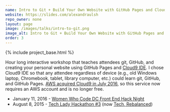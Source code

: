 ```yaml
---
name: Intro to Git + Build Your Own Website with GitHub Pages and Cloud9
website: https://slides.com/alexandraulsh
repo_owner: none
layout: page
image: /images/talks/intro-to-git.png
image_alt: Intro to Git + Build Your Own Website with GitHub Pages and Cloud9
order: 3
---
```


{% include project_base.html %}

Hour long interactive workshop that teaches attendees git, GitHub, and creating your personal website using GitHub Pages and [Cloud9 IDE](https://c9.io/). I chose Cloud9 IDE so that any attendee regardless of device (e.g., old Windows laptop, Chromebook, tablet, library computer, etc.) could learn git, GitHub, and GitHub Pages. [AWS acquired Cloud9 in July 2016](https://techcrunch.com/2016/07/14/amazons-aws-buys-cloud9-to-add-more-development-tools-to-its-web-services-stack/), so this service now requires an AWS account and is no longer free.

* January 11, 2016 - [Women Who Code DC Front End Hack Night](https://www.meetup.com/Women-Who-Code-DC/events/227440158/)
* August 8, 2015 - [Tech Lady Hackathon #3](http://techladyhackathon.org/) (now [Tech, Rebalanced](https://www.techrebalanced.org/))